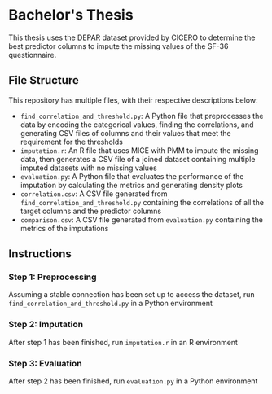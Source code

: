 # Bachelor's Thesis

This thesis uses the DEPAR dataset provided by CICERO to determine the best predictor columns to impute the missing values of the SF-36 questionnaire.

## File Structure

This repository has multiple files, with their respective descriptions below:
- `find_correlation_and_threshold.py`: A Python file that preprocesses the data by encoding the categorical values, finding the correlations, and generating CSV files of columns and their values that meet the requirement for the thresholds
- `imputation.r`: An R file that uses MICE with PMM to impute the missing data, then generates a CSV file of a joined dataset containing multiple imputed datasets with no missing values
- `evaluation.py`: A Python file that evaluates the performance of the imputation by calculating the metrics and generating density plots
- `correlation.csv`: A CSV file generated from `find_correlation_and_threshold.py` containing the correlations of all the target columns and the predictor columns
- `comparison.csv`: A CSV file generated from `evaluation.py` containing the metrics of the imputations

## Instructions

### Step 1: Preprocessing

Assuming a stable connection has been set up to access the dataset, run `find_correlation_and_threshold.py` in a Python environment

### Step 2: Imputation

After step 1 has been finished, run `imputation.r` in an R environment

### Step 3: Evaluation

After step 2 has been finished, run `evaluation.py` in a Python environment
